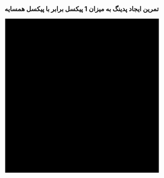 ## تمرین ایجاد پدینگ به میزان 1 پیکسل برابر با پیکسل همسایه


![image padding](exercises/msg67/asset/finalPadding.png)
